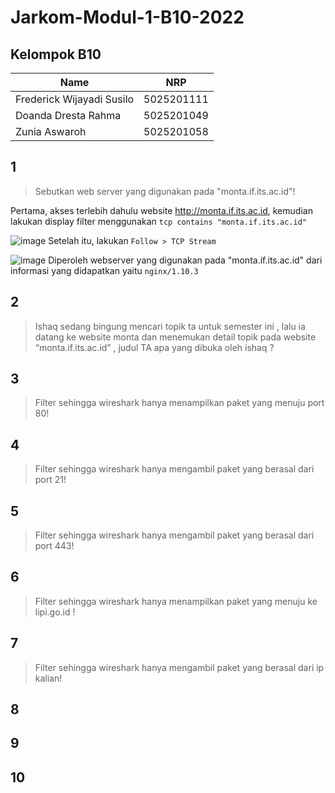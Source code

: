 # Jarkom-Modul-1-B10-2022

## Kelompok B10
| Name                      | NRP        | 
| ------------------------- | ---------- |
| Frederick Wijayadi Susilo | 5025201111 |
| Doanda Dresta Rahma       | 5025201049 |
| Zunia Aswaroh             | 5025201058 |

## 1
> Sebutkan web server yang digunakan pada "monta.if.its.ac.id"! 

Pertama, akses terlebih dahulu website http://monta.if.its.ac.id, kemudian lakukan display filter menggunakan `tcp contains "monta.if.its.ac.id"`

![image](https://user-images.githubusercontent.com/67154280/191023989-993b48fa-a66c-4680-8ebe-7b872161dd02.png)
Setelah itu, lakukan `Follow > TCP Stream`

![image](https://user-images.githubusercontent.com/67154280/191024424-7424949d-5cdb-4ae2-8044-e904b439ceb9.png)
Diperoleh webserver yang digunakan pada "monta.if.its.ac.id" dari informasi yang didapatkan yaitu `nginx/1.10.3`

## 2
> Ishaq sedang bingung mencari topik ta untuk semester ini , lalu ia datang ke website monta dan menemukan detail topik pada website “monta.if.its.ac.id” , judul TA apa yang dibuka oleh ishaq ?

## 3
> Filter sehingga wireshark hanya menampilkan paket yang menuju port 80!

## 4
> Filter sehingga wireshark hanya mengambil paket yang berasal dari port 21!

## 5
> Filter sehingga wireshark hanya mengambil paket yang berasal dari port 443!

## 6
> Filter sehingga wireshark hanya menampilkan paket yang menuju ke lipi.go.id !


## 7
> Filter sehingga wireshark hanya mengambil paket yang berasal dari ip kalian!


## 8
> 

## 9
> 

## 10
> 
